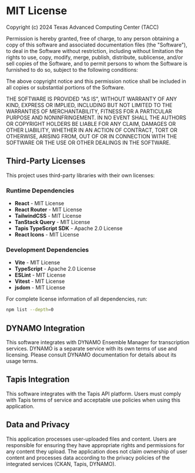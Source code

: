 # MIT License

Copyright (c) 2024 Texas Advanced Computing Center (TACC)

Permission is hereby granted, free of charge, to any person obtaining a copy
of this software and associated documentation files (the "Software"), to deal
in the Software without restriction, including without limitation the rights
to use, copy, modify, merge, publish, distribute, sublicense, and/or sell
copies of the Software, and to permit persons to whom the Software is
furnished to do so, subject to the following conditions:

The above copyright notice and this permission notice shall be included in all
copies or substantial portions of the Software.

THE SOFTWARE IS PROVIDED "AS IS", WITHOUT WARRANTY OF ANY KIND, EXPRESS OR
IMPLIED, INCLUDING BUT NOT LIMITED TO THE WARRANTIES OF MERCHANTABILITY,
FITNESS FOR A PARTICULAR PURPOSE AND NONINFRINGEMENT. IN NO EVENT SHALL THE
AUTHORS OR COPYRIGHT HOLDERS BE LIABLE FOR ANY CLAIM, DAMAGES OR OTHER
LIABILITY, WHETHER IN AN ACTION OF CONTRACT, TORT OR OTHERWISE, ARISING FROM,
OUT OF OR IN CONNECTION WITH THE SOFTWARE OR THE USE OR OTHER DEALINGS IN THE
SOFTWARE.

## Third-Party Licenses

This project uses third-party libraries with their own licenses:

### Runtime Dependencies

- **React** - MIT License
- **React Router** - MIT License
- **TailwindCSS** - MIT License
- **TanStack Query** - MIT License
- **Tapis TypeScript SDK** - Apache 2.0 License
- **React Icons** - MIT License

### Development Dependencies

- **Vite** - MIT License
- **TypeScript** - Apache 2.0 License
- **ESLint** - MIT License
- **Vitest** - MIT License
- **jsdom** - MIT License

For complete license information of all dependencies, run:
```bash
npm list --depth=0
```

## DYNAMO Integration

This software integrates with DYNAMO Ensemble Manager for transcription services. 
DYNAMO is a separate service with its own terms of use and licensing. Please 
consult DYNAMO documentation for details about its usage terms.

## Tapis Integration

This software integrates with the Tapis API platform. Users must comply with 
Tapis terms of service and acceptable use policies when using this application.

## Data and Privacy

This application processes user-uploaded files and content. Users are responsible 
for ensuring they have appropriate rights and permissions for any content they 
upload. The application does not claim ownership of user content and processes 
data according to the privacy policies of the integrated services (CKAN, Tapis, DYNAMO).